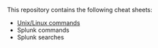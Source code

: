 This repository contains the following cheat sheets:

- [Unix/Linux commands](linux-cheatsheet.md)
- Splunk commands
- Splunk searches
